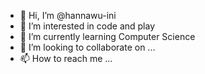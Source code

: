 - 👋 Hi, I’m @hannawu-ini
- 👀 I’m interested in code and play
- 🌱 I’m currently learning Computer Science
- 💞️ I’m looking to collaborate on ...
- 📫 How to reach me ...

<!---
hannawu-ini/hannawu-ini is a ✨ special ✨ repository because its `README.md` (this file) appears on your GitHub profile.
You can click the Preview link to take a look at your changes.
--->
